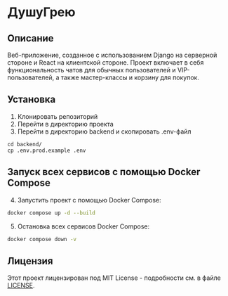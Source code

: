 # ДушуГрею

## Описание
Веб-приложение, созданное с использованием Django на серверной стороне и React на клиентской стороне. Проект включает в себя функциональность чатов для обычных пользователей и VIP-пользователей, а также мастер-классы и корзину для покупок.

## Установка
1. Клонировать репозиторий
2. Перейти в директорию проекта
3. Перейти в директорию backend и скопировать .env-файл

```
cd backend/
cp .env.prod.example .env
```

## Запуск всех сервисов с помощью Docker Compose
4. Запустить проект с помощью Docker Compose:
```sh
docker compose up -d --build
```

5. Остановка всех сервисов Docker Compose:
```sh
docker compose down -v
```

## Лицензия
Этот проект лицензирован под MIT License - подробности см. в файле [LICENSE](LICENSE).